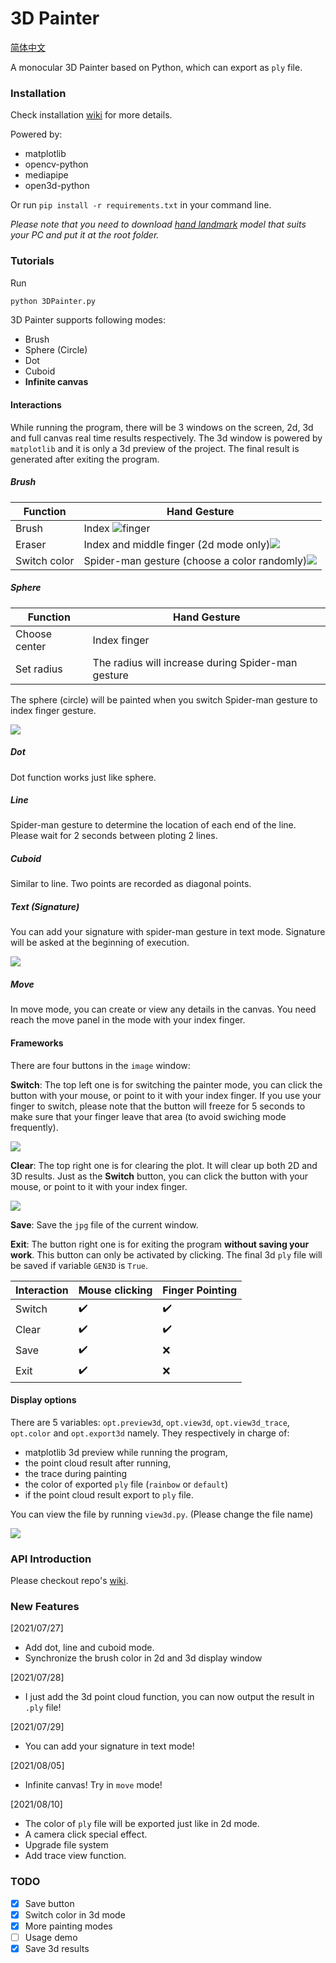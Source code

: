 # 3D Painter

[简体中文](https://github.com/HarryXD2018/3DPainter/blob/master/README_CN.md)

A monocular 3D Painter based on Python, which can export as `ply` file. 

### Installation

Check installation [wiki](https://github.com/HarryXD2018/3DPainter/wiki/Installation) for more details. 

Powered by: 

- matplotlib
- opencv-python
- mediapipe
- open3d-python

Or run `pip install -r requirements.txt` in your command line. 

*Please note that you need to download [hand landmark](https://github.com/google/mediapipe/tree/master/mediapipe/modules/hand_landmark) model that suits your PC and put it at the root folder.*

### Tutorials

Run

~~~ cmd
python 3DPainter.py
~~~

3D Painter supports following modes:

- Brush
- Sphere (Circle)
- Dot
- Cuboid
- **Infinite canvas**

#### Interactions
While running the program, there will be 3 windows on the screen, 2d, 3d and full canvas real time results respectively. The 3d window is powered by `matplotlib` and it is only a 3d preview of the project. The final result is generated after exiting the program. 

##### Brush

| Function     | Hand Gesture                                                 |
| ------------ | ------------------------------------------------------------ |
| Brush        | Index ![finger](https://github.com/HarryXD2018/3DPainter/blob/master/demo/brush.gif) |
| Eraser       | Index and middle finger (2d mode only)![](https://github.com/HarryXD2018/3DPainter/blob/master/demo/eraser.gif) |
| Switch color | Spider-man gesture (choose a color randomly)![](https://github.com/HarryXD2018/3DPainter/blob/master/demo/color.gif) |

##### Sphere

| Function      | Hand Gesture                                       |
| ------------- | -------------------------------------------------- |
| Choose center | Index finger                                       |
| Set radius    | The radius will increase during Spider-man gesture |

The sphere (circle) will be painted when you switch Spider-man gesture to index finger gesture. 

![](https://github.com/HarryXD2018/3DPainter/blob/master/demo/sphere.gif)

##### Dot

Dot function works just like sphere. 

##### Line 

Spider-man gesture to determine the location of each end of the line. Please wait for 2 seconds between ploting 2 lines. 

##### Cuboid

Similar to line. Two points are recorded as diagonal points. 

##### Text (Signature)

You can add your signature with spider-man gesture in text mode. Signature will be asked at the beginning of execution.

![](https://github.com/HarryXD2018/3DPainter/blob/master/demo/Signature.png)

##### Move

In move mode, you can create or view any details in the canvas.  You need reach the move panel in the mode with your index finger. 

#### Frameworks

There are four buttons in the `image` window:

**Switch**: The top left one is for switching the painter mode, you can click the button with your mouse, or point to it with your index finger. If you use your finger to switch, please note that the button will freeze for 5 seconds to make sure that your finger leave that area (to avoid swiching mode frequently). 

![](https://github.com/HarryXD2018/3DPainter/blob/master/demo/switch_mode.gif)

**Clear**: The top right one is for clearing the plot. It will clear up both 2D and 3D results. Just as the **Switch** button, you can click the button with your mouse, or point to it with your index finger. 

![](https://github.com/HarryXD2018/3DPainter/blob/master/demo/clear.gif)

**Save**: Save the `jpg` file of the current window. 

**Exit**: The button right one is for exiting the program **without saving your work**. This button can only be activated by clicking. The final 3d `ply` file will be saved if variable `GEN3D` is `True`. 

| Interaction | Mouse clicking     | Finger Pointing    |
| ----------- | ------------------ | ------------------ |
| Switch      | :heavy_check_mark: | :heavy_check_mark: |
| Clear       | :heavy_check_mark: | :heavy_check_mark: |
| Save        | :heavy_check_mark: | :x:                |
| Exit        | :heavy_check_mark: | :x:                |

#### Display options
There are 5 variables: `opt.preview3d`, `opt.view3d`, `opt.view3d_trace`, `opt.color` and `opt.export3d` namely. They respectively in charge of:
- matplotlib 3d preview while running the program,
- the point cloud result after running,
- the trace during painting
- the color of exported `ply` file (`rainbow` or `default`)
- if the point cloud result export to `ply` file. 

You can view the file by running `view3d.py`. (Please change the file name)

![](https://github.com/HarryXD2018/3DPainter/blob/master/demo/3dresult.png)

### API Introduction

Please checkout repo's [wiki](https://github.com/HarryXD2018/3DPainter/wiki/Document). 

### New Features

[2021/07/27]

- Add dot, line and cuboid mode. 
- Synchronize the brush color in 2d and 3d display window

[2021/07/28]

- I just add the 3d point cloud function, you can now output the result in `.ply` file!

[2021/07/29]

- You can add your signature in text mode!

[2021/08/05]

- Infinite canvas! Try in `move` mode!

[2021/08/10]

- The color of `ply` file will be exported just like in 2d mode. 
- A camera click special effect. 
- Upgrade file system
- Add trace view function. 

### TODO

- [x] Save button
- [x] Switch color in 3d mode
- [x] More painting modes
- [ ] Usage demo
- [x] Save 3d results